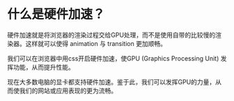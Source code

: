 # 什么是硬件加速？

硬件加速就是将浏览器的渲染过程交给GPU处理，而不是使用自带的比较慢的渲染器。这样就可以使得 animation 与 transition 更加顺畅。

我们可以在浏览器中用css开启硬件加速，使GPU (Graphics Processing Unit) 发挥功能，从而提升性能。

现在大多数电脑的显卡都支持硬件加速。鉴于此，我们可以发挥GPU的力量，从而使我们的网站或应用表现的更为流畅。